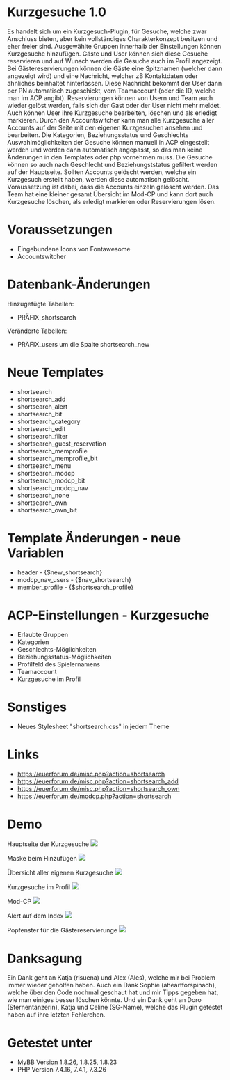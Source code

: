 # Kurzgesuche 1.0
Es handelt sich um ein Kurzgesuch-Plugin, für Gesuche, welche zwar Anschluss bieten, aber kein vollständiges Charakterkonzept besitzen und eher freier sind.
Ausgewählte Gruppen innerhalb der Einstellungen können Kurzgesuche hinzufügen. Gäste und User können sich diese Gesuche reservieren und auf Wunsch werden die Gesuche auch im Profil angezeigt. Bei Gästereservierungen können die Gäste eine Spitznamen (welcher dann angezeigt wird) und eine Nachricht, welcher zB Kontaktdaten oder ähnliches beinhaltet hinterlassen. Diese Nachricht bekommt der User dann per PN automatisch zugeschickt, vom Teamaccount (oder die ID, welche man im ACP angibt). 
Reservierungen können von Usern und Team auch wieder gelöst werden, falls sich der Gast oder der User nicht mehr meldet. Auch können User ihre Kurzgesuche bearbeiten, löschen und als erledigt markieren. Durch den Accountswitcher kann man alle Kurzgesuche aller Accounts auf der Seite mit den eigenen Kurzgesuchen ansehen und bearbeiten.
Die Kategorien, Beziehungsstatus und Geschlechts Auswahlmöglichkeiten der Gesuche können manuell in ACP eingestellt werden und werden dann automatisch angepasst, so das man keine Änderungen in den Templates oder php vornehmen muss. Die Gesuche können so auch nach Geschlecht und Beziehungststatus gefiltert werden auf der Hauptseite.
Sollten Accounts gelöscht werden, welche ein Kurzgesuch erstellt haben, werden diese automatisch gelöscht. Voraussetzung ist dabei, dass die Accounts einzeln gelöscht werden.
Das Team hat eine kleiner gesamt Übersicht im Mod-CP und kann dort auch Kurzgesuche löschen, als erledigt markieren oder Reservierungen lösen.

# Voraussetzungen
- Eingebundene Icons von Fontawesome
- Accountswitcher

# Datenbank-Änderungen
Hinzugefügte Tabellen:
- PRÄFIX_shortsearch

Veränderte Tabellen:
- PRÄFIX_users um die Spalte shortsearch_new

# Neue Templates
- shortsearch
- shortsearch_add
- shortsearch_alert
- shortsearch_bit
- shortsearch_category
- shortsearch_edit
- shortsearch_filter
- shortsearch_guest_reservation
- shortsearch_memprofile
- shortsearch_memprofile_bit
- shortsearch_menu
- shortsearch_modcp
- shortsearch_modcp_bit
- shortsearch_modcp_nav
- shortsearch_none
- shortsearch_own
- shortsearch_own_bit

# Template Änderungen - neue Variablen
- header - {$new_shortsearch}
- modcp_nav_users - {$nav_shortsearch}
- member_profile - {$shortsearch_profile}

# ACP-Einstellungen - Kurzgesuche
- Erlaubte Gruppen
- Kategorien
- Geschlechts-Möglichkeiten
- Beziehungsstatus-Möglichkeiten
- Profilfeld des Spielernamens
- Teamaccount
- Kurzgesuche im Profil

# Sonstiges
- Neues Stylesheet "shortsearch.css" in jedem Theme

# Links
- https://euerforum.de/misc.php?action=shortsearch
- https://euerforum.de/misc.php?action=shortsearch_add
- https://euerforum.de/misc.php?action=shortsearch_own
- https://euerforum.de/modcp.php?action=shortsearch

# Demo
  Hauptseite der Kurzgesuche
  <img src="https://www.bilder-hochladen.net/files/big/m4bn-76-fc96.png" />
  
  Maske beim Hinzufügen
  <img src="https://www.bilder-hochladen.net/files/big/m4bn-77-d5de.png" />
  
  Übersicht aller eigenen Kurzgesuche
  <img src="https://www.bilder-hochladen.net/files/big/m4bn-7a-76ad.png" />
  
  Kurzgesuche im Profil
  <img src="https://www.bilder-hochladen.net/files/m4bn-7b-7b00.png" />
  
  Mod-CP
  <img src="https://www.bilder-hochladen.net/files/m4bn-79-d8f5.png" />
  
  Alert auf dem Index
  <img src="https://www.bilder-hochladen.net/files/m4bn-78-3c3a.png" />
  
  Popfenster für die Gästereservierunge
  <img src="https://www.bilder-hochladen.net/files/m4bn-7d-66c8.png" />

# Danksagung
Ein Dank geht an Katja (risuena) und Alex (Ales), welche mir bei Problem immer wieder geholfen haben. Auch ein Dank Sophie (aheartforspinach), welche über den Code nochmal geschaut hat und mir Tipps gegeben hat, wie man einiges besser löschen könnte.
Und ein Dank geht an Doro (Sternentänzerin), Katja und Celine (SG-Name), welche das Plugin getestet haben auf ihre letzten Fehlerchen.

# Getestet unter
- MyBB Version	1.8.26, 1.8.25, 1.8.23
- PHP Version	7.4.16, 7.4.1, 7.3.26
